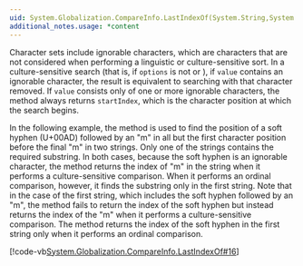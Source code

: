 ```yaml
---
uid: System.Globalization.CompareInfo.LastIndexOf(System.String,System.String,System.Int32,System.Int32,System.Globalization.CompareOptions)
additional_notes.usage: *content
---
```


<p>Character sets include ignorable characters, which are characters that are not considered when performing a linguistic or culture-sensitive sort. In a culture-sensitive search (that is, if <code>options</code> is not <xref href="System.Globalization.CompareOptions.Ordinal"></xref> or <xref href="System.Globalization.CompareOptions.OrdinalIgnoreCase"></xref>), if <code>value</code> contains an ignorable character, the result is equivalent to searching with that character removed. If <code>value</code> consists only of one or more ignorable characters, the <xref href="System.Globalization.CompareInfo.LastIndexOf(System.String,System.String,System.Int32,System.Int32,System.Globalization.CompareOptions)"></xref> method always returns <code>startIndex</code>, which is the character position at which the search begins.  
  
 In the following example, the <xref href="System.Globalization.CompareInfo.LastIndexOf(System.String,System.String,System.Int32,System.Int32,System.Globalization.CompareOptions)"></xref> method is used to find the position of a soft hyphen (U+00AD) followed by an "m" in all but the first character position before the final "m" in two strings. Only one of the strings contains the required substring. In both cases, because the soft hyphen is an ignorable character, the method returns the index of "m" in the string when it performs a culture-sensitive comparison. When it performs an ordinal comparison, however, it finds the substring only in the first string. Note that in the case of the first string, which includes the soft hyphen followed by an "m", the method fails to return the index of the soft hyphen but instead returns the index of the "m" when it performs a culture-sensitive comparison. The method returns the index of the soft hyphen in the first string only when it performs an ordinal comparison.  
  
 [!code-vb[System.Globalization.CompareInfo.LastIndexOf#16](~/samples/snippets/visualbasic/VS_Snippets_CLR_System/system.globalization.compareinfo.lastindexof/vb/lastignorable15.vb#16)]</p>



